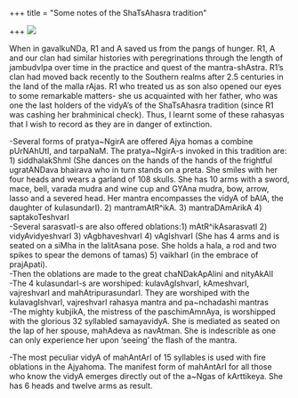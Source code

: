+++
title = "Some notes of the ShaTsAhasra tradition"

+++
[![](https://i0.wp.com/photos1.blogger.com/blogger/2010/410/320/vAgIshvarI.jpg)](http://photos1.blogger.com/blogger/2010/410/1600/vAgIshvarI.jpg)

When in gavalkuNDa, R1 and A saved us from the pangs of hunger. R1, A
and our clan had similar histories with peregrinations through the
length of jambudvIpa over time in the practice and quest of the
mantra-shAstra. R1’s clan had moved back recently to the Southern realms
after 2.5 centuries in the land of the malla rAjas. R1 who treated us as
son also opened our eyes to some remarkable matters- she us acquainted
with her father, who was one the last holders of the vidyA’s of the
ShaTsAhasra tradition (since R1 was cashing her brahminical check).
Thus, I learnt some of these rahasyas that I wish to record as they are
in danger of extinction.

\-Several forms of pratya\~NgirA are offered Ajya homas a combine
pUrNAhUtI, and tarpaNaM. The pratya\~NgirA-s invoked in this tradition
are: 1) siddhalakShmI (She dances on the hands of the hands of the
frightful ugratANDava bhairava who in turn stands on a preta. She smiles
with her four heads and wears a garland of 108 skulls. She has 10 arms
with a sword, mace, bell, varada mudra and wine cup and GYAna mudra,
bow, arrow, lasso and a severed head. Her mantra encompasses the vidyA
of bAlA, the daughter of kulasundarI). 2) mantramAtR^ikA. 3)
mantraDAmArikA 4) saptakoTeshvarI  
\-Several sarasvatI-s are also offered oblations:1) mAtR^ikAsarasvatI 2)
vidyAvidyeshvarI 3) vAgbhaveshvarI 4) vAgIshvarI (She has 4 arms and is
seated on a siMha in the lalitAsana pose. She holds a hala, a rod and
two spikes to spear the demons of tamas) 5) vaikharI (in the embrace of
prajApati).  
\-Then the oblations are made to the great chaNDakApAlini and
nityAkAlI  
\-The 4 kulasundarI-s are worshiped: kulavAgIshvarI, kAmeshvarI,
vajreshvarI and mahAtripurasundarI. They are worshiped with the
kulavagIshvarI, vajreshvarI rahasya mantra and pa\~nchadashi mantras  
\-The mighty kubjikA, the mistress of the paschimAmnAya, is worshipped
with the glorious 32 syllabled samayavidyA. She is mediated as seated on
the lap of her spouse, mahAdeva as navAtman. She is indescrible as one
can only experience her upon ‘seeing’ the flash of the mantra.

\-The most peculiar vidyA of mahAntArI of 15 syllables is used with fire
oblations in the Ajyahoma. The manifest form of mahAntArI for all those
who know the vidyA emerges directly out of the a\~Ngas of kArttikeya.
She has 6 heads and twelve arms as result.
